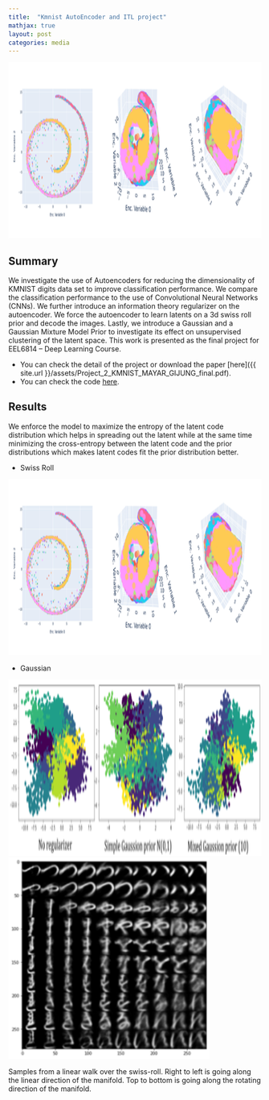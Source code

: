 ```yaml
---
title:  "Kmnist AutoEncoder and ITL project"
mathjax: true
layout: post
categories: media
---
```


<img src="https://github.com/GijungLee/Kmnist_AutoEncoder_Project/raw/main/data/Picture1.png" width="1000" height="350">


## Summary

We investigate the use of Autoencoders for reducing the dimensionality of KMNIST digits data set to improve classification performance. We compare the classification performance to the use of Convolutional Neural Networks (CNNs). We further introduce an information theory regularizer on the autoencoder. We force the autoencoder to learn latents on a 3d swiss roll prior and decode the images. Lastly, we introduce a Gaussian and a Gaussian Mixture Model Prior to investigate its effect on unsupervised clustering of the latent space. This work is presented as the final project for EEL6814 – Deep Learning Course.

- You can check the detail of the project or download the paper [here]({{ site.url }}/assets/Project_2_KMNIST_MAYAR_GIJUNG_final.pdf).
- You can check the code [here](https://github.com/GijungLee/Kmnist_AutoEncoder_Project).

## Results
We enforce the model to maximize the entropy of the latent code distribution which helps in spreading out the latent while at the same time minimizing the cross-entropy between the latent code and the prior distributions which makes latent codes fit the prior distribution better.

- Swiss Roll

<img src="https://github.com/GijungLee/Kmnist_AutoEncoder_Project/raw/main/data/Picture1.png" width="1000" height="350">

- Gaussian

<img src="https://github.com/GijungLee/Kmnist_AutoEncoder_Project/raw/main/data/Picture2.png" width="1000" height="350">

<img src="https://github.com/GijungLee/Kmnist_AutoEncoder_Project/raw/main/data/Picture3.png" width="400" height="400">

Samples from a linear walk over the swiss-roll. Right to left is going along the linear direction of the manifold. Top to bottom is going along the rotating direction of the manifold.
